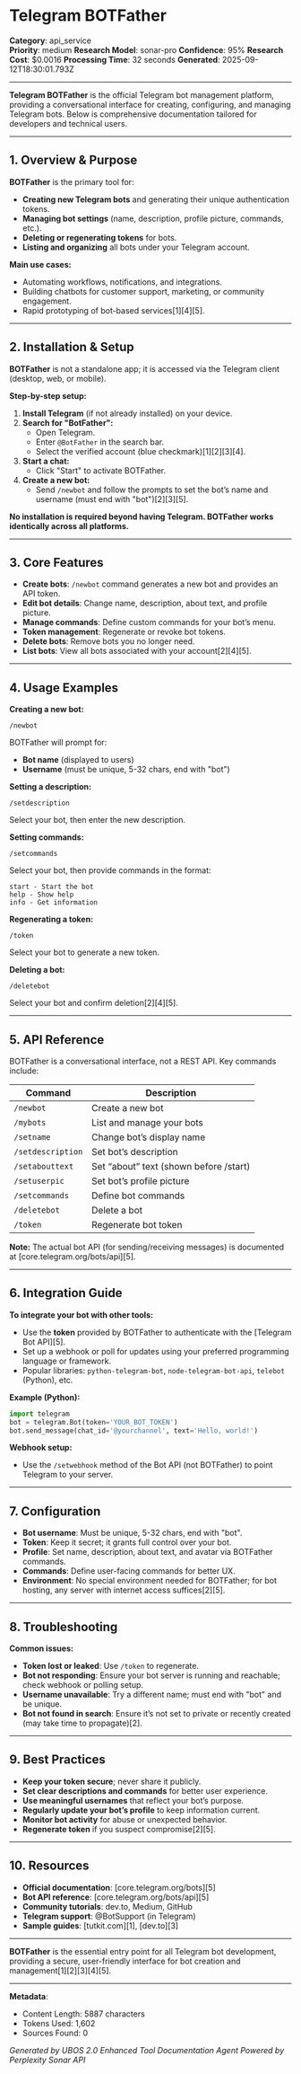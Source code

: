 # Telegram BOTFather

**Category**: api_service  
**Priority**: medium
**Research Model**: sonar-pro
**Confidence**: 95%
**Research Cost**: $0.0016
**Processing Time**: 32 seconds
**Generated**: 2025-09-12T18:30:01.793Z

---

**Telegram BOTFather** is the official Telegram bot management platform, providing a conversational interface for creating, configuring, and managing Telegram bots. Below is comprehensive documentation tailored for developers and technical users.

---

## 1. Overview & Purpose

**BOTFather** is the primary tool for:
- **Creating new Telegram bots** and generating their unique authentication tokens.
- **Managing bot settings** (name, description, profile picture, commands, etc.).
- **Deleting or regenerating tokens** for bots.
- **Listing and organizing** all bots under your Telegram account.

**Main use cases:**
- Automating workflows, notifications, and integrations.
- Building chatbots for customer support, marketing, or community engagement.
- Rapid prototyping of bot-based services[1][4][5].

---

## 2. Installation & Setup

**BOTFather** is not a standalone app; it is accessed via the Telegram client (desktop, web, or mobile).

**Step-by-step setup:**
1. **Install Telegram** (if not already installed) on your device.
2. **Search for "BotFather":**
   - Open Telegram.
   - Enter `@BotFather` in the search bar.
   - Select the verified account (blue checkmark)[1][2][3][4].
3. **Start a chat:**
   - Click "Start" to activate BOTFather.
4. **Create a new bot:**
   - Send `/newbot` and follow the prompts to set the bot’s name and username (must end with "bot")[2][3][5].

**No installation is required beyond having Telegram. BOTFather works identically across all platforms.**

---

## 3. Core Features

- **Create bots**: `/newbot` command generates a new bot and provides an API token.
- **Edit bot details**: Change name, description, about text, and profile picture.
- **Manage commands**: Define custom commands for your bot’s menu.
- **Token management**: Regenerate or revoke bot tokens.
- **Delete bots**: Remove bots you no longer need.
- **List bots**: View all bots associated with your account[2][4][5].

---

## 4. Usage Examples

**Creating a new bot:**
```
/newbot
```
BOTFather will prompt for:
- **Bot name** (displayed to users)
- **Username** (must be unique, 5-32 chars, end with "bot")

**Setting a description:**
```
/setdescription
```
Select your bot, then enter the new description.

**Setting commands:**
```
/setcommands
```
Select your bot, then provide commands in the format:
```
start - Start the bot
help - Show help
info - Get information
```

**Regenerating a token:**
```
/token
```
Select your bot to generate a new token.

**Deleting a bot:**
```
/deletebot
```
Select your bot and confirm deletion[2][4][5].

---

## 5. API Reference

BOTFather is a conversational interface, not a REST API. Key commands include:

| Command            | Description                                 |
|--------------------|---------------------------------------------|
| `/newbot`          | Create a new bot                            |
| `/mybots`          | List and manage your bots                   |
| `/setname`         | Change bot’s display name                   |
| `/setdescription`  | Set bot’s description                       |
| `/setabouttext`    | Set “about” text (shown before /start)      |
| `/setuserpic`      | Set bot’s profile picture                   |
| `/setcommands`     | Define bot commands                         |
| `/deletebot`       | Delete a bot                                |
| `/token`           | Regenerate bot token                        |

**Note:** The actual bot API (for sending/receiving messages) is documented at [core.telegram.org/bots/api][5].

---

## 6. Integration Guide

**To integrate your bot with other tools:**
- Use the **token** provided by BOTFather to authenticate with the [Telegram Bot API][5].
- Set up a webhook or poll for updates using your preferred programming language or framework.
- Popular libraries: `python-telegram-bot`, `node-telegram-bot-api`, `telebot` (Python), etc.

**Example (Python):**
```python
import telegram
bot = telegram.Bot(token='YOUR_BOT_TOKEN')
bot.send_message(chat_id='@yourchannel', text='Hello, world!')
```

**Webhook setup:**
- Use the `/setwebhook` method of the Bot API (not BOTFather) to point Telegram to your server.

---

## 7. Configuration

- **Bot username**: Must be unique, 5-32 chars, end with "bot".
- **Token**: Keep it secret; it grants full control over your bot.
- **Profile**: Set name, description, about text, and avatar via BOTFather commands.
- **Commands**: Define user-facing commands for better UX.
- **Environment**: No special environment needed for BOTFather; for bot hosting, any server with internet access suffices[2][5].

---

## 8. Troubleshooting

**Common issues:**
- **Token lost or leaked**: Use `/token` to regenerate.
- **Bot not responding**: Ensure your bot server is running and reachable; check webhook or polling setup.
- **Username unavailable**: Try a different name; must end with "bot" and be unique.
- **Bot not found in search**: Ensure it’s not set to private or recently created (may take time to propagate)[2].

---

## 9. Best Practices

- **Keep your token secure**; never share it publicly.
- **Set clear descriptions and commands** for better user experience.
- **Use meaningful usernames** that reflect your bot’s purpose.
- **Regularly update your bot’s profile** to keep information current.
- **Monitor bot activity** for abuse or unexpected behavior.
- **Regenerate token** if you suspect compromise[2][5].

---

## 10. Resources

- **Official documentation**: [core.telegram.org/bots][5]
- **Bot API reference**: [core.telegram.org/bots/api][5]
- **Community tutorials**: dev.to, Medium, GitHub
- **Telegram support**: @BotSupport (in Telegram)
- **Sample guides**: [tutkit.com][1], [dev.to][3]

---

**BOTFather** is the essential entry point for all Telegram bot development, providing a secure, user-friendly interface for bot creation and management[1][2][3][4][5].

---

**Metadata**:
- Content Length: 5887 characters
- Tokens Used: 1,602
- Sources Found: 0

*Generated by UBOS 2.0 Enhanced Tool Documentation Agent*
*Powered by Perplexity Sonar API*
